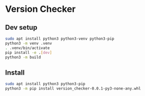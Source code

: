 # Version Checker

## Dev setup
```bash
sudo apt install python3 python3-venv python3-pip
python3 -m venv .venv
. .venv/bin/activate
pip install -e .[dev]
python3 -m build
```

## Install
```bash
sudo apt install python3 python3-pip
python3 -m pip install version_checker-0.0.1-py3-none-any.whl
```

